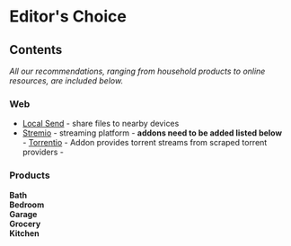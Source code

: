 # Editor's Choice

## Contents

*All our recommendations, ranging from household products to online resources, are included below.*

### Web
- [Local Send](https://localsend.org/) - share files to nearby devices
- [Stremio](https://www.stremio.com/) - streaming platform - **addons need to be added listed below**  
                  -  [Torrentio](stremio://torrentio.strem.fun/manifest.json) - Addon provides torrent streams from scraped torrent providers
          - 

### Products

**Bath**  
**Bedroom**  
**Garage**  
**Grocery**  
**Kitchen**  


